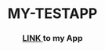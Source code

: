 <h1 align="center"> MY-TESTAPP </h3>
<h3 align="center"> <a href="https://himanshugalav1.github.io/my-testapp/"> LINK </a> to my App</h3>
